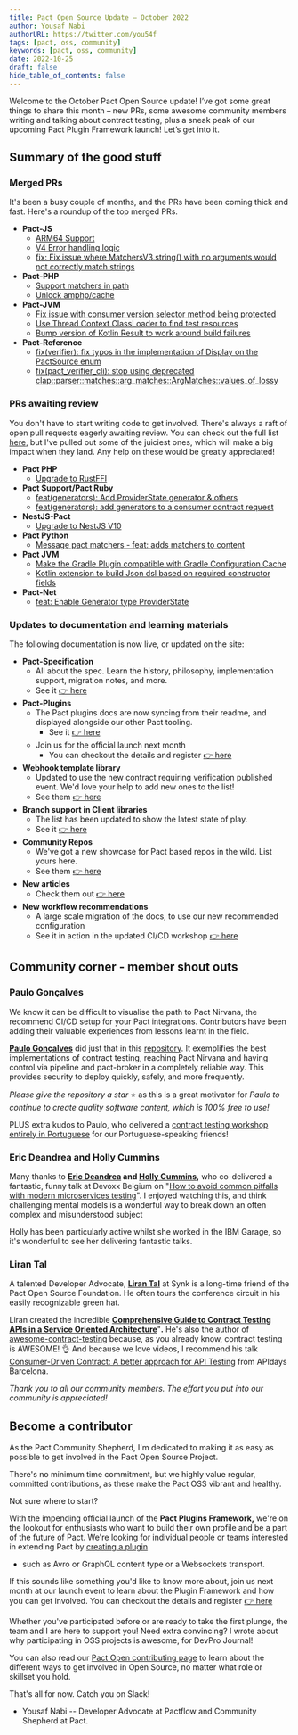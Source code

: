```yaml
---
title: Pact Open Source Update — October 2022
author: Yousaf Nabi
authorURL: https://twitter.com/you54f
tags: [pact, oss, community]
keywords: [pact, oss, community]
date: 2022-10-25
draft: false
hide_table_of_contents: false
---
```


Welcome to the October Pact Open Source update! I’ve got some great things to share this month – new PRs, some awesome community members writing and talking about contract testing, plus a sneak peak of our upcoming Pact Plugin Framework launch! Let’s get into it.

## Summary of the good stuff

### Merged PRs

It's been a busy couple of months, and the PRs have been coming thick
and fast. Here's a roundup of the top merged PRs.

- **Pact-JS**
  - [ARM64 Support](https://github.com/pact-foundation/pact-js-core/pull/404)
  - [V4 Error handling logic](https://github.com/pact-foundation/pact-js/pull/942)
  - [fix: Fix issue where MatchersV3.string() with no arguments would not correctly match strings](https://github.com/pact-foundation/pact-js/pull/946)
- **Pact-PHP**
  - [Support matchers in path](https://github.com/pact-foundation/pact-php/pull/264)
  - [Unlock amphp/cache](https://github.com/pact-foundation/pact-php/pull/275)
- **Pact-JVM**
  - [Fix issue with consumer version selector method being protected](https://github.com/pact-foundation/pact-jvm/pull/1605)
  - [Use Thread Context ClassLoader to find test resources](https://github.com/pact-foundation/pact-jvm/pull/1607)
  - [Bump version of Kotlin Result to work around build failures](https://github.com/pact-foundation/pact-jvm/pull/1606)
- **Pact-Reference**
  - [fix(verifier): fix typos in the implementation of Display on the PactSource enum](https://github.com/pact-foundation/pact-reference/pull/218)
  - [fix(pact_verifier_cli): stop using deprecated clap::parser::matches::arg_matches::ArgMatches::values_of_lossy](https://github.com/pact-foundation/pact-reference/pull/219)

### PRs awaiting review

You don't have to start writing code to get involved. There's always a
raft of open pull requests eagerly awaiting review. You can check out
the full list [here](https://github.com/pulls?q=is%3Aopen+is%3Apr+org%3Apact-foundation+archived%3Afalse+),
but I've pulled out some of the juiciest ones, which will make a big
impact when they land. Any help on these would be greatly appreciated!

- **Pact PHP**
  - [Upgrade to RustFFI](https://github.com/pact-foundation/pact-php/pull/270)
- **Pact Support/Pact Ruby**
  - [feat(generators): Add ProviderState generator & others](https://github.com/pact-foundation/pact-ruby/pull/273)
  - [feat(generators): add generators to a consumer contract request](https://github.com/pact-foundation/pact-support/pull/97)
- **NestJS-Pact**
  - [Upgrade to NestJS V10](https://github.com/pact-foundation/nestjs-pact/pull/17)
- **Pact Python**
  - [Message pact matchers - feat: adds matchers to content](https://github.com/pact-foundation/pact-python/pull/313)
- **Pact JVM**
  - [Make the Gradle Plugin compatible with Gradle Configuration Cache](https://github.com/pact-foundation/pact-jvm/pull/1627)
  - [Kotlin extension to build Json dsl based on required constructor fields](https://github.com/pact-foundation/pact-jvm/pull/1628/files)
- **Pact-Net**
  - [feat: Enable Generator type ProviderState](https://github.com/pact-foundation/pact-net/pull/380)

### Updates to documentation and learning materials

The following documentation is now live, or updated on the site:

- **Pact-Specification**
  - All about the spec. Learn the history,
    philosophy, implementation support, migration notes, and more.
  - See it [👉 here](https://docs.pact.io/implementation_guides/pact_specification)
- **Pact-Plugins**
  - The Pact plugins docs are now syncing from their
    readme, and displayed alongside our other Pact tooling.
    - See it [👉 here](https://docs.pact.io/implementation_guides/pact_plugins)
  - Join us for the official launch next month
    - You can checkout the details and register [👉 here](/events/plugins-framework-launch)
- **Webhook template library**
  - Updated to use the new contract requiring verification published event. We'd love your help to add
    new ones to the list!
  - See them [👉 here](https://docs.pact.io/pact_broker/webhooks/template_library)
- **Branch support in Client libraries**
  - The list has been updated to show the latest state of play.
  - See it [👉 here](https://docs.pact.io/pact_broker/branches\#support)
- **Community Repos**
  - We've got a new showcase for Pact based repos in
    the wild. List yours here.
  - See them [👉 here](https://docs.pact.io/community_repos)
- **New articles**
  - Check them out [👉 here](https://docs.pact.io/blogs_videos_and_articles)
- **New workflow recommendations**
  - A large scale migration of the docs, to use our new recommended configuration
  - See it in action in the updated CI/CD workshop [👉 here](https://docs.pactflow.io/docs/workshops/ci-cd/)

## Community corner - member shout outs

### Paulo Gonçalves

We know it can be difficult to visualise the path to Pact Nirvana, the
recommend CI/CD setup for your Pact integrations. Contributors have been
adding their valuable experiences from lessons learnt in the field.

**[Paulo Gonçalves](https://twitter.com/paulorgoncalves)** did just that in this
[repository](https://github.com/PauloGoncalvesBH/contract-test-nirvana).
It exemplifies the best implementations of contract testing, reaching
Pact Nirvana and having control via pipeline and pact-broker in a
completely reliable way. This provides security to deploy quickly,
safely, and more frequently.

*Please give the repository a star* ⭐ as this is a great motivator for
*Paulo to continue to create quality software content, which is 100%
free to use!*

PLUS extra kudos to Paulo, who delivered a [contract testing workshop entirely in Portuguese](https://www.youtube.com/watch?v=1c2JmM9dafA) for
our Portuguese-speaking friends!

### Eric Deandrea and Holly Cummins

Many thanks to **[Eric Deandrea](https://twitter.com/edeandrea) and [Holly Cummins](https://twitter.com/holly_cummins),** who co-delivered a fantastic, funny talk at Devoxx Belgium on "[How to avoid common pitfalls with modern microservices testing](https://www.youtube.com/watch?v=vYwkDPrzqV8)". I enjoyed watching this, and think challenging mental models is a wonderful way to break down an often complex and misunderstood subject

Holly has been particularly active whilst she worked in the IBM Garage,
so it's wonderful to see her delivering fantastic talks.

### Liran Tal

A talented Developer Advocate, **[Liran Tal](https://twitter.com/liran_tal)** at Synk is a long-time
friend of the Pact Open Source Foundation. He often tours the conference
circuit in his easily recognizable green hat.

Liran created the incredible [**Comprehensive Guide to Contract Testing
APIs in a Service Oriented
Architecture**](https://lirantal.medium.com/a-comprehensive-guide-to-contract-testing-apis-in-a-service-oriented-architecture-5695ccf9ac5a)"**.**
He's also the author of
[awesome-contract-testing](https://github.com/lirantal/awesome-contract-testing)
because, as you already know, contract testing is AWESOME! 👌
And because we love videos, I recommend his talk [Consumer-Driven
Contract: A better approach for API
Testing](https://www.youtube.com/watch?v=zfGKX5iKSis) from APIdays
Barcelona.

*Thank you to all our community members. The effort you put into our
community is appreciated!*

## Become a contributor

As the Pact Community Shepherd, I'm dedicated to making it as easy as
possible to get involved in the Pact Open Source Project.

There's no minimum time commitment, but we highly value regular,
committed contributions, as these make the Pact OSS vibrant and healthy.

Not sure where to start?

With the impending official launch of the **Pact Plugins Framework,**
we're on the lookout for enthusiasts who want to build their own profile
and be a part of the future of Pact. We're looking for individual
people or teams interested in extending Pact by [creating a
plugin](https://docs.pact.io/implementation_guides/pact_plugins/docs/writing-plugin-guide)

- such as Avro or GraphQL content type or a Websockets transport.

If this sounds like something you'd like to know more about, join us
next month at our launch event to learn about the Plugin Framework and how you can get
involved. You can checkout the details and register [👉 here](/events/plugins-framework-launch)

Whether you've participated before or are ready to take the first
plunge, the team and I are here to support you! Need extra convincing? I
wrote about why participating in OSS projects is awesome, for DevPro
Journal!

You can also read our [Pact Open contributing
page](https://docs.pact.io/contributing) to learn about the different
ways to get involved in Open Source, no matter what role or skillset you
hold.

That's all for now. Catch you on Slack!

- Yousaf Nabi -- Developer Advocate at Pactflow and Community
    Shepherd at Pact.
